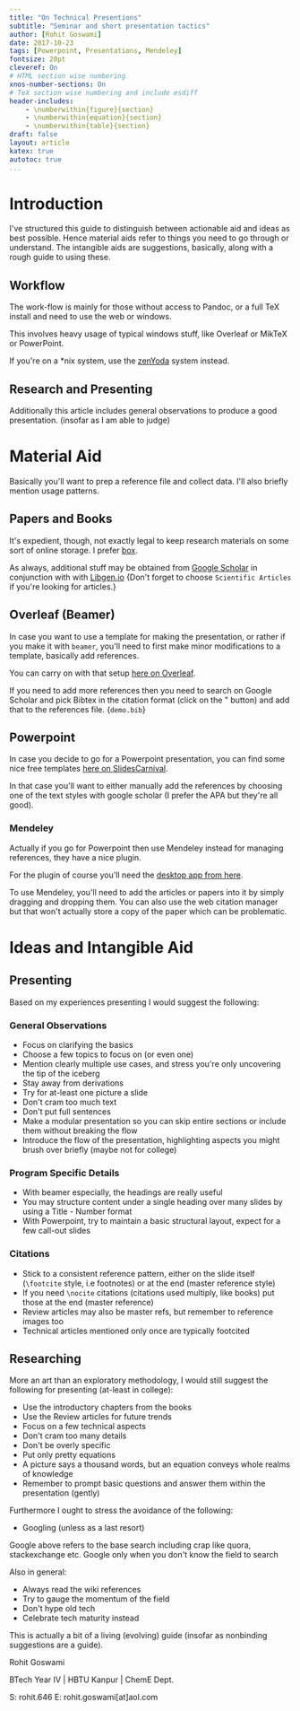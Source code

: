 ```yaml
---
title: "On Technical Presentions"
subtitle: "Seminar and short presentation tactics"
author: [Rohit Goswami]
date: 2017-10-23
tags: [Powerpoint, Presentations, Mendeley]
fontsize: 20pt
cleveref: On
# HTML section wise numbering
xnos-number-sections: On
# TeX section wise numbering and include esdiff
header-includes:
    - \numberwithin{figure}{section}
    - \numberwithin{equation}{section}
    - \numberwithin{table}{section}
draft: false
layout: article
katex: true
autotoc: true
...
```



# Introduction

I've structured this guide to distinguish between actionable aid and ideas as best possible. Hence material aids refer to things you need to go through or understand. The intangible aids are suggestions, basically, along with a rough guide to using these.


## Workflow

The work-flow is mainly for those without access to Pandoc, or a full TeX install and need to use the web or windows.

This involves heavy usage of typical windows stuff, like Overleaf or MikTeX or PowerPoint.

If you're on a \*nix system, use the [zenYoda](https://github.com/HaoZeke/zenYoda_Starter) system instead.

## Research and Presenting

Additionally this article includes general observations to produce a good presentation. (insofar as I am able to judge)

# Material Aid

Basically you'll want to prep a reference file and collect data. 
I'll also briefly mention usage patterns.


## Papers and Books

It's expedient, though, not exactly legal to keep research materials on some sort of online storage. I prefer [box](https://app.box.com).

As always, additional stuff may be obtained from [Google Scholar](https://scholar.google.com) in conjunction with with [Libgen.io](http://libgen.io/) {Don't forget to choose `Scientific Articles` if you're looking for articles.}

## Overleaf (Beamer)

In case you want to use a template for making the presentation, or rather if you make it with `beamer`, you'll need to first make minor modifications to a template, basically add references.

You can carry on with that setup [here on Overleaf](https://www.overleaf.com/latex/templates/metropolis-beamer-theme/qzyvdhrntfmr).

If you need to add more references then you need to search on Google Scholar and pick Bibtex in the citation format (click on the " button) and add that to the references file. {`demo.bib`}

## Powerpoint

In case you decide to go for a Powerpoint presentation, you can find some nice free templates [here on SlidesCarnival](https://www.slidescarnival.com/).

In that case you'll want to either manually add the references by choosing one of the text styles with google scholar (I prefer the APA but they're all good).


### Mendeley

Actually if you go for Powerpoint then use Mendeley instead for managing references, they have a nice plugin.

For the plugin of course you'll need the [desktop app from here](https://www.mendeley.com/download-desktop/).

To use Mendeley, you'll need to add the articles or papers into it by simply dragging and dropping them.
You can also use the web citation manager but that won't actually store a copy of the paper which can be problematic.

# Ideas and Intangible Aid

## Presenting

Based on my experiences presenting I would suggest the following:

### General Observations

* Focus on clarifying the basics
* Choose a few topics to focus on (or even one)
* Mention clearly multiple use cases, and stress you're only uncovering the tip of the iceberg
* Stay away from derivations
* Try for at-least one picture a slide
* Don't cram too much text
* Don't put full sentences
* Make a modular presentation so you can skip entire sections or include them without breaking the flow
* Introduce the flow of the presentation, highlighting aspects you might brush over briefly (maybe not for college)

### Program Specific Details

* With beamer especially, the headings are really useful
* You may structure content under a single heading over many slides by using a Title - Number format
* With Powerpoint, try to maintain a basic structural layout, expect for a few call-out slides

### Citations

* Stick to a consistent reference pattern, either on the slide itself (`\footcite` style, i.e footnotes) or at the end (master reference style)
* If you need `\nocite` citations (citations used multiply, like books) put those at the end (master reference)
* Review articles may also be master refs, but remember to reference images too
* Technical articles mentioned only once are typically footcited

## Researching

More an art than an exploratory methodology, I would still suggest the following for presenting (at-least in college):

* Use the introductory chapters from the books
* Use the Review articles for future trends
* Focus on a few technical aspects
* Don't cram too many details
* Don't be overly specific
* Put only pretty equations
* A picture says a thousand words, but an equation conveys whole realms of knowledge
* Remember to prompt basic questions and answer them within the presentation (gently)

Furthermore I ought to stress the avoidance of the following:

* Googling (unless as a last resort)

Google above refers to the base search including crap like quora, stackexchange etc. Google only when you don't know the field to search

Also in general:

* Always read the wiki references
* Try to gauge the momentum of the field
* Don't hype old tech
* Celebrate tech maturity instead

This is actually a bit of a living (evolving) guide (insofar as nonbinding suggestions are a guide).

Rohit Goswami
 
BTech Year IV | HBTU Kanpur | ChemE Dept.
 
S: rohit.646
E: rohit.goswami[at]aol.com
 
 

